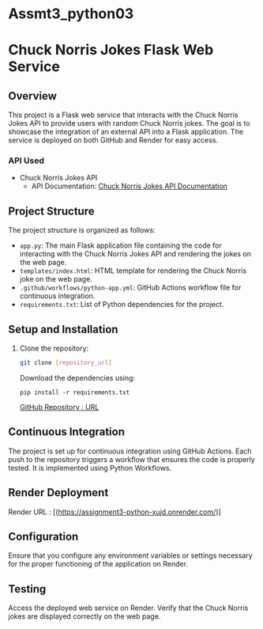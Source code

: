 # Assmt3_python03

# Chuck Norris Jokes Flask Web Service

## Overview

This project is a Flask web service that interacts with the Chuck Norris Jokes API to provide users with random Chuck Norris jokes. The goal is to showcase the integration of an external API into a Flask application. The service is deployed on both GitHub and Render for easy access.

### API Used

- Chuck Norris Jokes API
  - API Documentation: [Chuck Norris Jokes API Documentation](https://api.chucknorris.io/)

## Project Structure

The project structure is organized as follows:

- `app.py`: The main Flask application file containing the code for interacting with the Chuck Norris Jokes API and rendering the jokes on the web page.
- `templates/index.html`: HTML template for rendering the Chuck Norris joke on the web page.
- `.github/workflows/python-app.yml`: GitHub Actions workflow file for continuous integration.
- `requirements.txt`: List of Python dependencies for the project.

## Setup and Installation

1. Clone the repository:
   ```bash
   git clone [repository_url]
   ```
   Download the dependencies using:

   ```
   pip install -r requirements.txt
   ```
   [GitHub Repository : URL](https://github.com/kalsi2202/Assmt3_python03)

## Continuous Integration
The project is set up for continuous integration using GitHub Actions. Each push to the repository triggers a workflow that ensures the code is properly tested.
It is implemented using Python Workflows.

## Render Deployment
Render URL : [(https://assignment3-python-xujd.onrender.com/)]

## Configuration
Ensure that you configure any environment variables or settings necessary for the proper functioning of the application on Render.

## Testing
Access the deployed web service on Render.
Verify that the Chuck Norris jokes are displayed correctly on the web page.
